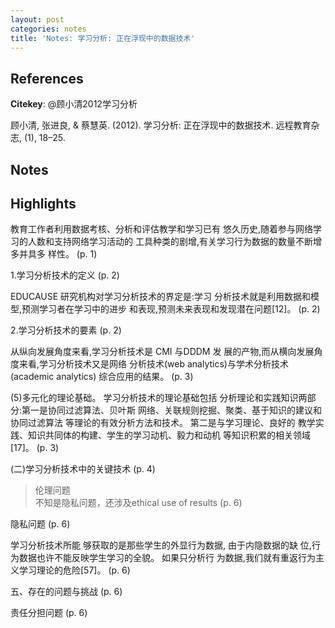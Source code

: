 ```yaml
---
layout: post
categories: notes
title: 'Notes: 学习分析: 正在浮现中的数据技术'
---
```


## References

**Citekey**: @顾小清2012学习分析

顾小清, 张进良, & 蔡慧英. (2012). 学习分析: 正在浮现中的数据技术. 远程教育杂志, (1), 18–25.

## Notes

## Highlights


教育工作者利用数据考核、分析和评估教学和学习已有 悠久历史,随着参与网络学习的人数和支持网络学习活动的 工具种类的剧增,有关学习行为数据的数量不断增多并具多 样性。 (p. 1)

1.学习分析技术的定义 (p. 2)

EDUCAUSE 研究机构对学习分析技术的界定是:学习 分析技术就是利用数据和模型,预测学习者在学习中的进步 和表现,预测未来表现和发现潜在问题[12]。 (p. 2)

2.学习分析技术的要素 (p. 2)

从纵向发展角度来看,学习分析技术是 CMI 与DDDM 发 展的产物,而从横向发展角度来看,学习分析技术又是网络 分析技术(web analytics)与学术分析技术(academic analytics) 综合应用的结果。 (p. 3)

(5)多元化的理论基础。 学习分析技术的理论基础包括 分析理论和实践知识两部分:第一是协同过滤算法、贝叶斯 网络、关联规则挖掘、聚类、基于知识的建议和协同过滤算法 等理论的有效分析方法和技术。 第二是与学习理论、良好的 教学实践、知识共同体的构建、学生的学习动机、毅力和动机 等知识积累的相关领域[17]。 (p. 3)

(二)学习分析技术中的关键技术 (p. 4)

> 伦理问题  
 不知是隐私问题，还涉及ethical use of results (p. 6)

隐私问题 (p. 6)

学习分析技术所能 够获取的是那些学生的外显行为数据, 由于内隐数据的缺 位,行为数据也许不能反映学生学习的全貌。 如果只分析行 为数据,我们就有重返行为主义学习理论的危险[57]。 (p. 6)

五、存在的问题与挑战 (p. 6)

责任分担问题 (p. 6)

